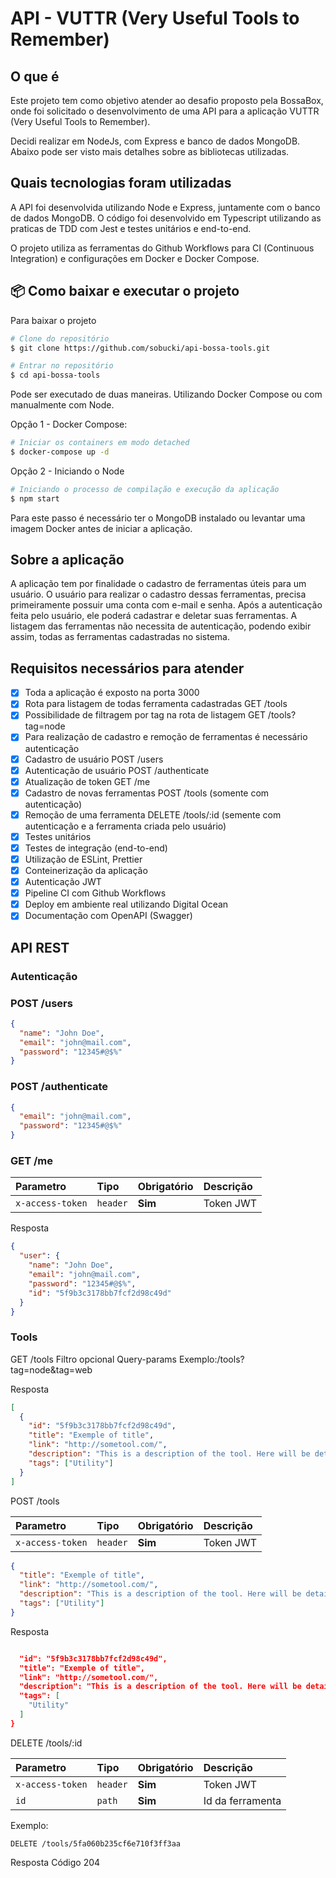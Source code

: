 # API - VUTTR (Very Useful Tools to Remember)

## O que é

Este projeto tem como objetivo atender ao desafio proposto pela BossaBox, onde foi solicitado o desenvolvimento de uma API para a aplicação VUTTR (Very Useful Tools to Remember).

Decidi realizar em NodeJs, com Express e banco de dados MongoDB. Abaixo pode ser visto mais detalhes sobre as bibliotecas utilizadas.

## Quais tecnologias foram utilizadas

A API foi desenvolvida utilizando Node e Express, juntamente com o banco de dados MongoDB. O código foi desenvolvido em Typescript utilizando as praticas de TDD com Jest e testes unitários e end-to-end.

O projeto utiliza as ferramentas do Github Workflows para CI (Continuous Integration) e configurações em Docker e Docker Compose.

## 📦️ Como baixar e executar o projeto

Para baixar o projeto

```bash
# Clone do repositório
$ git clone https://github.com/sobucki/api-bossa-tools.git

# Entrar no repositório
$ cd api-bossa-tools
```

Pode ser executado de duas maneiras. Utilizando Docker Compose ou com manualmente com Node.

Opção 1 - Docker Compose:

```bash
# Iniciar os containers em modo detached
$ docker-compose up -d
```

Opção 2 - Iniciando o Node

```bash
# Iniciando o processo de compilação e execução da aplicação
$ npm start
```

Para este passo é necessário ter o MongoDB instalado ou levantar uma imagem Docker antes de iniciar a aplicação.

## Sobre a aplicação

A aplicação tem por finalidade o cadastro de ferramentas úteis para um usuário.
O usuário para realizar o cadastro dessas ferramentas, precisa primeiramente possuir uma conta com e-mail e senha.
Após a autenticação feita pelo usuário, ele poderá cadastrar e deletar suas ferramentas.
A listagem das ferramentas não necessita de autenticação, podendo exibir assim, todas as ferramentas cadastradas no sistema.

## Requisitos necessários para atender

- [x] Toda a aplicação é exposto na porta 3000
- [x] Rota para listagem de todas ferramenta cadastradas GET /tools
- [x] Possibilidade de filtragem por tag na rota de listagem GET /tools?tag=node
- [x] Para realização de cadastro e remoção de ferramentas é necessário autenticação
- [x] Cadastro de usuário POST /users
- [x] Autenticação de usuário POST /authenticate
- [x] Atualização de token GET /me
- [x] Cadastro de novas ferramentas POST /tools (somente com autenticação)
- [x] Remoção de uma ferramenta DELETE /tools/:id (semente com autenticação e a ferramenta criada pelo usuário)
- [x] Testes unitários
- [x] Testes de integração (end-to-end)
- [x] Utilização de ESLint, Prettier
- [x] Conteinerização da aplicação
- [x] Autenticação JWT
- [x] Pipeline CI com Github Workflows
- [x] Deploy em ambiente real utilizando Digital Ocean
- [x] Documentação com OpenAPI (Swagger)

## API REST

### Autenticação

### POST /users

```json
{
  "name": "John Doe",
  "email": "john@mail.com",
  "password": "12345#@$%"
}
```

### POST /authenticate

```json
{
  "email": "john@mail.com",
  "password": "12345#@$%"
}
```

### GET /me

| Parametro        | Tipo     | Obrigatório | Descrição |
| :--------------- | :------- | :---------- | :-------- |
| `x-access-token` | `header` | **Sim**     | Token JWT |

Resposta

```json
{
  "user": {
    "name": "John Doe",
    "email": "john@mail.com",
    "password": "12345#@$%",
    "id": "5f9b3c3178bb7fcf2d98c49d"
  }
}
```

### Tools

GET /tools
Filtro opcional
Query-params
Exemplo:/tools?tag=node&tag=web

Resposta

```json
[
  {
    "id": "5f9b3c3178bb7fcf2d98c49d",
    "title": "Exemple of title",
    "link": "http://sometool.com/",
    "description": "This is a description of the tool. Here will be detailing most about the software related.",
    "tags": ["Utility"]
  }
]
```

POST /tools

| Parametro        | Tipo     | Obrigatório | Descrição |
| :--------------- | :------- | :---------- | :-------- |
| `x-access-token` | `header` | **Sim**     | Token JWT |

```json
{
  "title": "Exemple of title",
  "link": "http://sometool.com/",
  "description": "This is a description of the tool. Here will be detailing most about the software related.",
  "tags": ["Utility"]
}
```

Resposta

```json

  "id": "5f9b3c3178bb7fcf2d98c49d",
  "title": "Exemple of title",
  "link": "http://sometool.com/",
  "description": "This is a description of the tool. Here will be detailing most about the software related.",
  "tags": [
    "Utility"
  ]
}
```

DELETE /tools/:id

| Parametro        | Tipo     | Obrigatório | Descrição        |
| :--------------- | :------- | :---------- | :--------------- |
| `x-access-token` | `header` | **Sim**     | Token JWT        |
| `id`             | `path`   | **Sim**     | Id da ferramenta |

Exemplo:

```hml
DELETE /tools/5fa060b235cf6e710f3ff3aa
```

Resposta
Código 204
